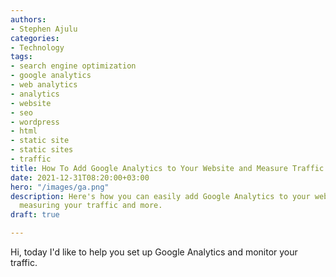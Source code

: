 ```yaml
---
authors:
- Stephen Ajulu
categories:
- Technology
tags:
- search engine optimization
- google analytics
- web analytics
- analytics
- website
- seo
- wordpress
- html
- static site
- static sites
- traffic
title: How To Add Google Analytics to Your Website and Measure Traffic
date: 2021-12-31T08:20:00+03:00
hero: "/images/ga.png"
description: Here's how you can easily add Google Analytics to your website and start
  measuring your traffic and more.
draft: true

---
```

Hi, today I'd like to help you set up Google Analytics and monitor your traffic.